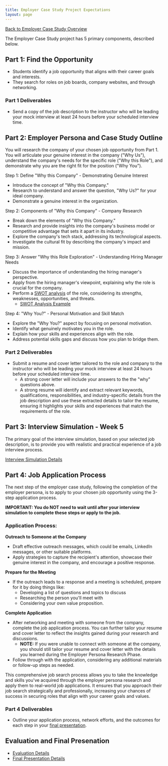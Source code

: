 ```yaml
---
title: Employer Case Study Project Expectations
layout: page
---
```


[Back to Employer Case Study Overview](./index.html)

The Employer Case Study project has 5 primary components, described below.

## Part 1: Find the Opportunity
- Students identify a  job opportunity that aligns with their career goals and interests.
- They search for roles on job boards, company websites, and through networking.

### Part 1 Deliverables
* Send a copy of the job description to the instructor who will be leading your mock interview at least 24 hours before your scheduled interview time.

## Part 2: Employer Persona and Case Study Outline
 You will research the company of your chosen job opportunity from Part 1. You will articulate your genuine interest in the company ("Why Us"), understand the company's needs for the specific role ("Why this Role"), and demonstrate why you are the right fit for the position ("Why You"). 

Step 1: Define "Why this Company" - Demonstrating Genuine Interest
- Introduce the concept of "Why this Company."
- Research to understand and answer the question, "Why Us?" for your ideal company.
- Demonstrate a genuine interest in the organization.

Step 2: Components of "Why this Company" - Company Research
- Break down the elements of "Why this Company."
- Research and provide insights into the company's business model or competitive advantage that sets it apart in its industry.
- Explore the company's tech stack, addressing its technological aspects.
- Investigate the cultural fit by describing the company's impact and mission.

Step 3: Answer "Why this Role Exploration" - Understanding Hiring Manager Needs
- Discuss the importance of understanding the hiring manager's perspective.
- Apply from the hiring manager's viewpoint, explaining why the role is crucial for the company.
- Perform a [SWOT analysis](./swot_analysis.html) of the role, considering its strengths, weaknesses, opportunities, and threats.
  - [SWOT Analysis Example](https://docs.google.com/document/d/15PN2HVvTryslJun2Myp6WVtz4-Z6EgLRk-zc2lAGOO4/edit#heading=h.fqtw9c99wqu4)

Step 4: "Why You?" - Personal Motivation and Skill Match
- Explore the "Why You?" aspect by focusing on personal motivation.
- Identify what genuinely motivates you in the role.
- Explain how your skills and experiences align with the role.
- Address potential skills gaps and discuss how you plan to bridge them.

### Part 2 Deliverables
* Submit a resume and cover letter tailored to the role and company to the instructor who will be leading your mock interview at least 24 hours before your scheduled interview time.
  * A strong cover letter will include your answers to the the "why" questions above.
  * A strong resume will identify and extract relevant keywords, qualifications, responsibilities, and industry-specific details from the job description and use these extracted details to tailor the resume, ensuring it highlights your skills and experiences that match the requirements of the role.


## Part 3: Interview Simulation - Week 5
The primary goal of the interview simulation, based on your selected job description, is to provide you with realistic and practical experience of a job interview process.

[Interview Simulation Details](./interview_simulation.html)

## Part 4: Job Application Process
The next step of the employer case study, following the completion of the employer persona, is to apply to your chosen job opportunity using the 3-step application process. 

**IMPORTANT: You do NOT need to wait until after your interview simulation to complete these steps or apply to the job.**

### Application Process:

**Outreach to Someone at the Company**
- Draft effective outreach messages, which could be emails, LinkedIn messages, or other suitable platforms.
- Apply strategies to capture the recipient's attention, showcase their genuine interest in the company, and encourage a positive response.

**Prepare for the Meeting**
- If the outreach leads to a response and a meeting is scheduled, prepare for it by doing things like:
  * Developing a list of questions and topics to discuss
  * Researching the person you'll meet with
  * Considering your own value proposition.

**Complete Application**
- After networking and meeting with someone from the company, complete the job application process. You can further tailor your resume and cover letter to reflect the insights gained during your research and discussions.
  - **NOTE:** If you were unable to connect with someone at the company, you should still tailor your resume and cover letter with the details you learned during the Employer Persona Research Phase.
- Follow through with the application, considering any additional materials or follow-up steps as needed.


This comprehensive job search process allows you to take the knowledge and skills you've acquired through the employer persona research and apply them to real-world job applications. It ensures that you approach their job search strategically and professionally, increasing your chances of success in securing roles that align with your career goals and values.

<!-- For additional information and resources on how to find job opportunities and contacts, see the [4-Step Job Application Process Document](https://docs.google.com/document/d/1B39ViRamGHNVLzelnlEIhzLWNwsrPvf1J8MjtxDKgsc/edit#heading=h.ncblao9s0orb). -->
### Part 4 Deliverables
* Outline your application process, network efforts, and the outcomes for each step in your [final presentation](./final_presentation.html).



## Evaluation and Final Presenation
* [Evaluation Details](./evaluation.html)
* [Final Presentation Details](./final_presentation.html)